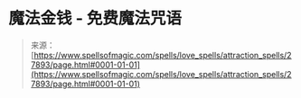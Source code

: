 <!--yml

category: 未分类

date: 2024-06-12 19:17:27

-->

# 魔法金钱 - 免费魔法咒语

> 来源：[https://www.spellsofmagic.com/spells/love_spells/attraction_spells/27893/page.html#0001-01-01](https://www.spellsofmagic.com/spells/love_spells/attraction_spells/27893/page.html#0001-01-01)
